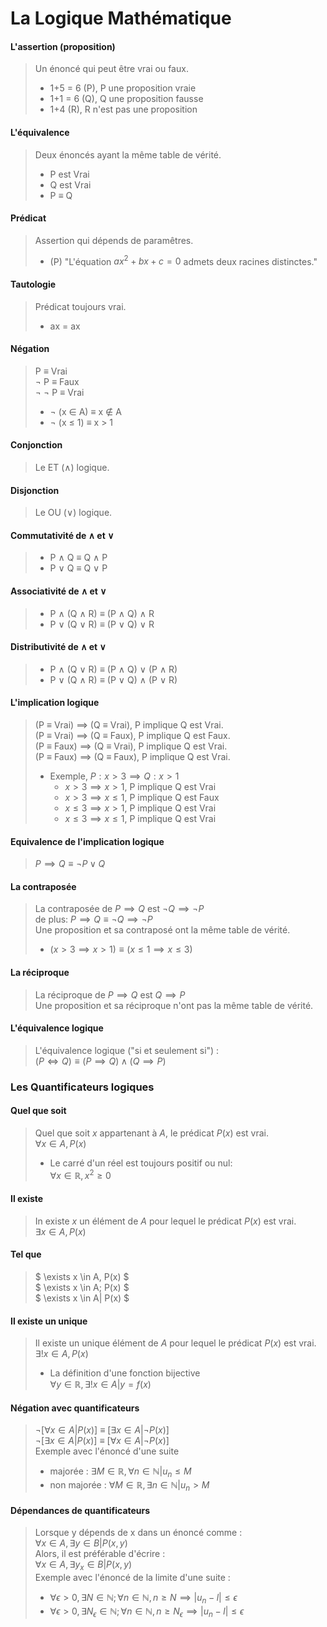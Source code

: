 # La Logique Mathématique

#### L'assertion (proposition)
> Un énoncé qui peut être vrai ou faux. <br>
> - 1+5 = 6 (P), P une proposition vraie
> - 1+1 = 6 (Q), Q une proposition fausse
> - 1+4 (R), R n'est pas une proposition
#### L'équivalence 
> Deux énoncés ayant la même table de vérité. <br>
> - P est Vrai 
> - Q est Vrai 
> - P $\equiv$ Q
#### Prédicat 
> Assertion qui dépends de paramêtres. <br>
> - (P) "L'équation $ax^2 + bx + c = 0$ admets deux racines distinctes."
#### Tautologie
> Prédicat toujours vrai. <br>
> - ax = ax 
#### Négation
> P $\equiv$ Vrai <br>
>  $\neg$ P $\equiv$ Faux <br>
>  $\neg$ $\neg$ P $\equiv$ Vrai <br>
> - $\neg$ (x $\in$ A) $\equiv$ x $\notin$ A
> - $\neg$ (x $\le$ 1) $\equiv$ x > 1
#### Conjonction
> Le ET ($\land$) logique. <br>
#### Disjonction 
> Le OU ($\lor$) logique. <br>
#### Commutativité de $\land$ et $\lor$
> - P $\land$ Q $\equiv$ Q $\land$ P
> - P $\lor$ Q $\equiv$ Q $\lor$ P
#### Associativité de $\land$ et $\lor$
> - P $\land$ (Q $\land$ R) $\equiv$ (P $\land$ Q) $\land$ R
> - P $\lor$ (Q $\lor$ R) $\equiv$ (P $\lor$ Q) $\lor$ R
#### Distributivité de $\land$ et $\lor$
> - P $\land$ (Q $\lor$ R) $\equiv$ (P $\land$ Q) $\lor$ (P $\land$ R)
> - P $\lor$ (Q $\land$ R) $\equiv$ (P $\lor$ Q) $\land$ (P $\lor$ R)
#### L'implication logique
> (P $\equiv$ Vrai) $\implies$ (Q $\equiv$ Vrai), P implique Q est Vrai. <br>
> (P $\equiv$ Vrai) $\implies$ (Q $\equiv$ Faux), P implique Q est Faux. <br> 
> (P $\equiv$ Faux) $\implies$ (Q $\equiv$ Vrai), P implique Q est Vrai. <br>
> (P $\equiv$ Faux) $\implies$ (Q $\equiv$ Faux), P implique Q est Vrai. <br>
> - Exemple, $P: x>3 \implies Q: x>1$
>   - $x > 3 \implies x > 1$, P implique Q est Vrai
>   - $x > 3 \implies x \le 1$, P implique Q est Faux
>   - $x \le 3 \implies x > 1$, P implique Q est Vrai
>   - $x \le 3 \implies x \le 1$, P implique Q est Vrai
#### Equivalence de l'implication logique
> $P \implies Q \equiv \neg P \lor Q$
#### La contraposée
> La contraposée de $P \implies Q$ est $\neg Q \implies \neg P$ 
> <br> de plus: $P \implies Q \equiv \neg Q \implies \neg P$
> <br> Une proposition et sa contraposé ont la même table de vérité.
> - $(x > 3 \implies x > 1) \equiv (x\le1 \implies x \le 3)$
#### La réciproque 
> La réciproque de $P \implies Q$ est $Q \implies P$
> <br> Une proposition et sa réciproque n'ont pas la même table de vérité.
#### L'équivalence logique
> L'équivalence logique ("si et seulement si") : <br>
> $(P \Longleftrightarrow Q) \equiv (P \implies Q) \land (Q \implies P)$
### Les Quantificateurs logiques
#### Quel que soit 
> Quel que soit $x$ appartenant à $A$, le prédicat $P(x)$ est vrai. <br>
> $\forall x \in A, P(x)$
> - Le carré d'un réel est toujours positif ou nul:<br>
>   $\forall x \in \mathbb{R}, x^2 \geq 0$
#### Il existe 
> In existe $x$ un élément de $A$ pour lequel le prédicat $P(x)$ est vrai. <br>
> $\exists x \in A, P(x)$
#### Tel que 
> $ \exists x \in A, P(x) $ <br>
> $ \exists x \in A; P(x) $ <br>
> $ \exists x \in A| P(x) $ <br>
#### Il existe un unique
> Il existe un unique élément de $A$ pour lequel le prédicat $P(x)$ est vrai. <br>
> $\exists ! x \in A, P(x)$
> - La définition d'une fonction bijective <br>
>   $\forall y \in \mathbb{R}, \exists ! x \in A | y = f(x)$
#### Négation avec quantificateurs
> $\neg [\forall x \in A| P(x)]$ $\equiv$ $[\exists x\in A|\neg P(x)]$ <br>
> $\neg [\exists x \in A| P(x)]$ $\equiv$ $[\forall x\in A|\neg P(x)]$ <br>
> Exemple avec l'énoncé d'une suite 
> - majorée : $\exists M \in \mathbb{R}, \forall n \in \mathbb{N}| u_n \leq M$ <br>
> - non majorée : $\forall M \in \mathbb{R}, \exists n \in \mathbb{N}| u_n > M$
#### Dépendances de quantificateurs
> Lorsque y dépends de x dans un énoncé comme : <br>
> $\forall x \in A, \exists y \in B | P(x, y)$ <br>
> Alors, il est préférable d'écrire : <br> 
> $\forall x \in A, \exists y_x \in B | P(x, y)$ <br>
> Exemple avec l'énoncé de la limite d'une suite : <br>
> - $\forall \epsilon > 0, \exists N \in \mathbb{N}; \forall n \in \mathbb{N}, n \geq N \implies |u_n - l| \leq \epsilon$
> - $\forall \epsilon > 0, \exists N_\epsilon \in \mathbb{N}; \forall n \in \mathbb{N}, n \geq N_\epsilon \implies |u_n - l| \leq \epsilon$